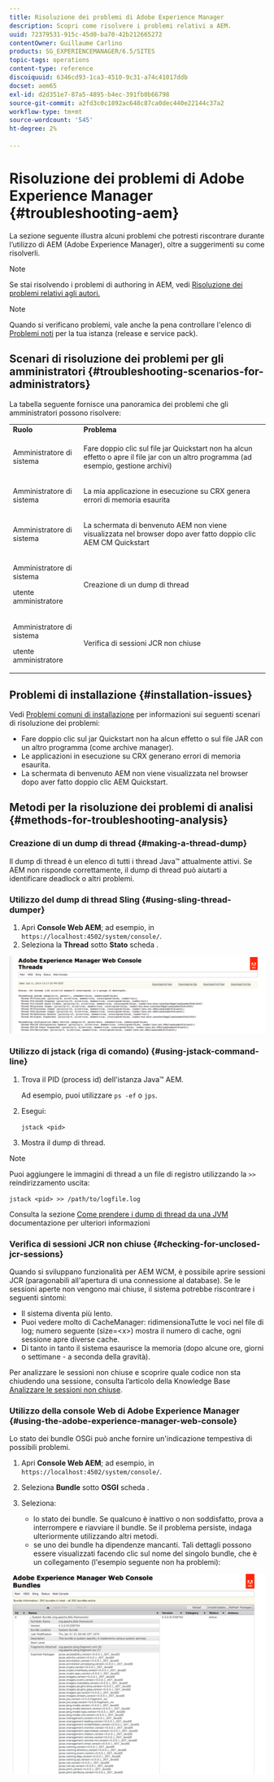 ```yaml
---
title: Risoluzione dei problemi di Adobe Experience Manager
description: Scopri come risolvere i problemi relativi a AEM.
uuid: 72379531-915c-45d0-ba70-42b212665272
contentOwner: Guillaume Carlino
products: SG_EXPERIENCEMANAGER/6.5/SITES
topic-tags: operations
content-type: reference
discoiquuid: 6346cd93-1ca3-4510-9c31-a74c41017ddb
docset: aem65
exl-id: d2d351e7-87a5-4895-b4ec-391fb0b66798
source-git-commit: a2fd3c0c1892ac648c87ca0dec440e22144c37a2
workflow-type: tm+mt
source-wordcount: '545'
ht-degree: 2%

---
```


# Risoluzione dei problemi di Adobe Experience Manager {#troubleshooting-aem}

La sezione seguente illustra alcuni problemi che potresti riscontrare durante l’utilizzo di AEM (Adobe Experience Manager), oltre a suggerimenti su come risolverli.

>[!NOTE]
>
>Se stai risolvendo i problemi di authoring in AEM, vedi [Risoluzione dei problemi relativi agli autori.](/help/sites-authoring/troubleshooting.md)

>[!NOTE]
>
>Quando si verificano problemi, vale anche la pena controllare l&#39;elenco di [Problemi noti](/help/release-notes/release-notes.md) per la tua istanza (release e service pack).

## Scenari di risoluzione dei problemi per gli amministratori {#troubleshooting-scenarios-for-administrators}

La tabella seguente fornisce una panoramica dei problemi che gli amministratori possono risolvere:

<table>
 <tbody>
  <tr>
   <td><strong>Ruolo</strong></td>
   <td><strong>Problema </strong></td>
  </tr>
  <tr>
   <td>Amministratore di sistema</td>
   <td><p>Fare doppio clic sul file jar Quickstart non ha alcun effetto o apre il file jar con un altro programma (ad esempio, gestione archivi)</p> </td>
  </tr>
  <tr>
   <td><p>Amministratore di sistema</p> </td>
   <td><p>La mia applicazione in esecuzione su CRX genera errori di memoria esaurita</p> </td>
  </tr>
  <tr>
   <td><p>Amministratore di sistema</p> </td>
   <td><p>La schermata di benvenuto AEM non viene visualizzata nel browser dopo aver fatto doppio clic AEM CM Quickstart</p> </td>
  </tr>
  <tr>
   <td><p>Amministratore di sistema</p> <p>utente amministratore</p> </td>
   <td><p>Creazione di un dump di thread</p> </td>
  </tr>
  <tr>
   <td><p>Amministratore di sistema</p> <p>utente amministratore</p> </td>
   <td><p>Verifica di sessioni JCR non chiuse</p> </td>
  </tr>
 </tbody>
</table>

## Problemi di installazione {#installation-issues}

Vedi [Problemi comuni di installazione](/help/sites-deploying/troubleshooting.md#common-installation-issues) per informazioni sui seguenti scenari di risoluzione dei problemi:

* Fare doppio clic sul jar Quickstart non ha alcun effetto o sul file JAR con un altro programma (come archive manager).
* Le applicazioni in esecuzione su CRX generano errori di memoria esaurita.
* La schermata di benvenuto AEM non viene visualizzata nel browser dopo aver fatto doppio clic AEM Quickstart.

## Metodi per la risoluzione dei problemi di analisi {#methods-for-troubleshooting-analysis}

### Creazione di un dump di thread {#making-a-thread-dump}

Il dump di thread è un elenco di tutti i thread Java™ attualmente attivi. Se AEM non risponde correttamente, il dump di thread può aiutarti a identificare deadlock o altri problemi.

### Utilizzo del dump di thread Sling {#using-sling-thread-dumper}

1. Apri **Console Web AEM**; ad esempio, in `https://localhost:4502/system/console/`.
1. Seleziona la **Thread** sotto **Stato** scheda .

![screen_shot_2012-02-13at43925pm](assets/screen_shot_2012-02-13at43925pm.png)

### Utilizzo di jstack (riga di comando) {#using-jstack-command-line}

1. Trova il PID (process id) dell&#39;istanza Java™ AEM.

   Ad esempio, puoi utilizzare `ps -ef` o `jps`.

1. Esegui:

   `jstack <pid>`

1. Mostra il dump di thread.

>[!NOTE]
>
>Puoi aggiungere le immagini di thread a un file di registro utilizzando la `>>` reindirizzamento uscita:
>
>`jstack <pid> >> /path/to/logfile.log`

Consulta la sezione [Come prendere i dump di thread da una JVM](https://experienceleague.adobe.com/docs/experience-cloud-kcs/kbarticles/KA-17452.html?lang=en) documentazione per ulteriori informazioni

### Verifica di sessioni JCR non chiuse {#checking-for-unclosed-jcr-sessions}

Quando si sviluppano funzionalità per AEM WCM, è possibile aprire sessioni JCR (paragonabili all&#39;apertura di una connessione al database). Se le sessioni aperte non vengono mai chiuse, il sistema potrebbe riscontrare i seguenti sintomi:

* Il sistema diventa più lento.
* Puoi vedere molto di CacheManager: ridimensionaTutte le voci nel file di log; numero seguente (size=&lt;x>) mostra il numero di cache, ogni sessione apre diverse cache.
* Di tanto in tanto il sistema esaurisce la memoria (dopo alcune ore, giorni o settimane - a seconda della gravità).

Per analizzare le sessioni non chiuse e scoprire quale codice non sta chiudendo una sessione, consulta l’articolo della Knowledge Base [Analizzare le sessioni non chiuse](https://helpx.adobe.com/experience-manager/kb/AnalyzeUnclosedSessions.html).

### Utilizzo della console Web di Adobe Experience Manager {#using-the-adobe-experience-manager-web-console}

Lo stato dei bundle OSGi può anche fornire un&#39;indicazione tempestiva di possibili problemi.

1. Apri **Console Web AEM**; ad esempio, in `https://localhost:4502/system/console/`.
1. Seleziona **Bundle** sotto **OSGI** scheda .
1. Seleziona:

   * lo stato dei bundle. Se qualcuno è inattivo o non soddisfatto, prova a interrompere e riavviare il bundle. Se il problema persiste, indaga ulteriormente utilizzando altri metodi.
   * se uno dei bundle ha dipendenze mancanti. Tali dettagli possono essere visualizzati facendo clic sul nome del singolo bundle, che è un collegamento (l&#39;esempio seguente non ha problemi):

![screen_shot_2012-02-13at44706pm](assets/screen_shot_2012-02-13at44706pm.png)
